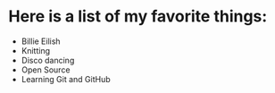 # Here is a list of my favorite things:
- Billie Eilish
- Knitting
- Disco dancing
- Open Source
- Learning Git and GitHub
